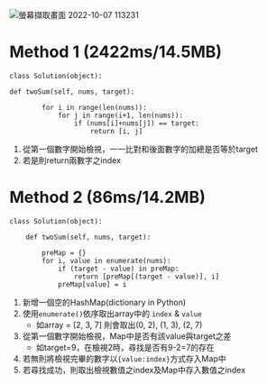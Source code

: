 ![螢幕擷取畫面 2022-10-07 113231](https://user-images.githubusercontent.com/103319735/194462258-82013ab4-5b93-473c-aca5-5754e1edff5f.jpg)

# Method 1 (2422ms/14.5MB)

```
class Solution(object):

def twoSum(self, nums, target):

        for i in range(len(nums)):
            for j in range(i+1, len(nums)):
                if (nums[i]+nums[j]) == target:
                    return [i, j]
```

1. 從第一個數字開始檢視，一一比對和後面數字的加總是否等於target
2. 若是則return兩數字之index

# Method 2 (86ms/14.2MB)

```
class Solution(object):

    def twoSum(self, nums, target):

        preMap = {}
        for i, value in enumerate(nums):
            if (target - value) in preMap:
                return [preMap[(target - value)], i]
            preMap[value] = i 
```

1. 新增一個空的HashMap(dictionary in Python)
2. 使用`enumerate()`依序取出array中的 `index` & `value`
    * 如array = [2, 3, 7] 則會取出(0, 2), (1, 3), (2, 7)
4. 從第一個數字開始檢視，Map中是否有該value與target之差
    * 如target=9，在檢視2時，尋找是否有9-2=7的存在
5. 若無則將檢視完畢的數字以`{value:index}`方式存入Map中
6. 若尋找成功，則取出檢視數值之index及Map中存入數值之index
